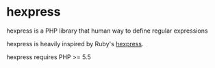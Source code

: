 # hexpress
hexpress is a PHP library that human way to define regular expressions

hexpress is heavily inspired by Ruby's [hexpress](https://github.com/krainboltgreene/hexpress).

hexpress requires PHP >= 5.5
